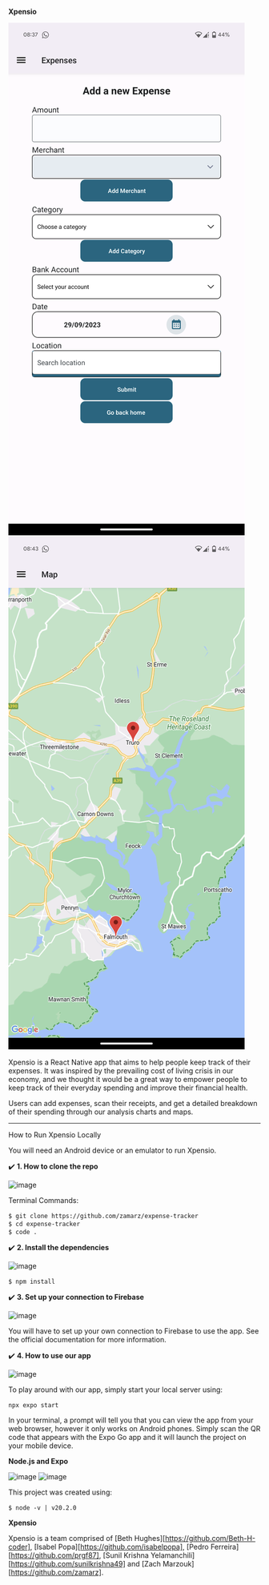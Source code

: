 **Xpensio**

![a screenshot of the expense adder page](./assets/expense_adder.png)
![a screenshot of the app's map](./assets/expense_map.png)

Xpensio is a React Native app that aims to help people keep track of their expenses. It was inspired by the prevailing cost of living crisis in our economy, and we thought it would be a great way to empower people to keep track of their everyday spending and improve their financial health.

Users can add expenses, scan their receipts, and get a detailed breakdown of their spending through our analysis charts and maps.

---

How to Run Xpensio Locally

You will need an Android device or an emulator to run Xpensio.

✔️ **1. How to clone the repo**

![image](https://github.com/zamarz/expense-tracker/assets/77305766/b46c0ca6-7276-4e9e-a578-0d8533292371)

Terminal Commands:

```
$ git clone https://github.com/zamarz/expense-tracker
$ cd expense-tracker
$ code .
```

✔️ **2. Install the dependencies**

![image](https://github.com/zamarz/expense-tracker/assets/77305766/ff6e8570-bf72-4138-ae6a-99f51f560e95)

```
$ npm install
```

✔️ **3. Set up your connection to Firebase**

![image](https://github.com/zamarz/expense-tracker/assets/77305766/4e48575b-1323-4bd8-9b91-7c1e7901fe28)

You will have to set up your own connection to Firebase to use the app. See the official documentation for more information.

✔️ **4. How to use our app**

![image](https://github.com/zamarz/expense-tracker/assets/77305766/cc554db3-6a69-482a-aab7-6535f99cfc6e)

To play around with our app, simply start your local server using:

```
npx expo start
```

In your terminal, a prompt will tell you that you can view the app from your web browser, however it only works on Android phones. Simply scan the QR code that appears with the Expo Go app and it will launch the project on your mobile device.

**Node.js and Expo**

![image](https://github.com/zamarz/expense-tracker/assets/77305766/a754f00e-ebf4-4739-8fb6-416575562b97) ![image](https://github.com/zamarz/expense-tracker/assets/77305766/c2c8f10b-a116-4162-a57a-16e5ac45c044)

This project was created using:

```
$ node -v | v20.2.0
```

**Xpensio**

Xpensio is a team comprised of [Beth Hughes][https://github.com/Beth-H-coder], [Isabel Popa][https://github.com/isabelpopa], [Pedro Ferreira][https://github.com/prgf87], [Sunil Krishna Yelamanchili][https://github.com/sunilkrishna49] and [Zach Marzouk][https://github.com/zamarz].
